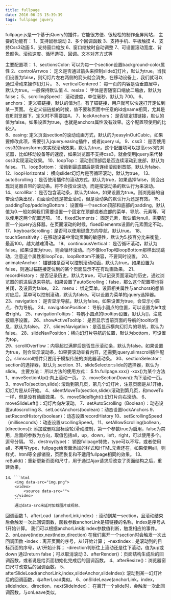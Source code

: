 ```yaml
---
title: fullpage
date: 2016-06-23 15:39:39
tags: fullpage jquery
---
```

fullpage.js是一个基于jQuery的插件，它能很方便、很轻松的制作全屏网站，
主要的功能有：
	1、支持鼠标滚动
	2、多个回调函数
	3、支持手机、平板触摸
	4、支持Css3动画
	5、支持窗口缩放
	6、窗口缩放时自动调整
	7、可设置滚动宽度、背景颜色、滚动速度、循环选项、回调。文本对齐方式等
<!--more-->
主要配置项：
	1、sectionsColor:
		可以为每一个section设置background-color属性
	2、controlArrwos：
		定义是否通过箭头来控制slide幻灯片，默认为true。当我们设置为false，则幻灯片左右两侧的箭头就会消失，在移动设备上，我们就可以通过滑动来操作幻灯片。
	3、verticalCentered：
		每一页的内容是否垂直居中，默认为true。一般保持默认值
	4、resize：
		字体是否随窗口缩放二缩放，默认为false；
	5、scrollingSpeed：
		滚动速度，单位毫秒，默认为 700。
	6、anchors：
		定义锚链接，默认的值为[]。有了锚链接，用户就可以快速打开定位到某一页面。
		在定义锚链接的时候，值不要和页面中任意的id或name相同，尤其是在IE浏览器下。定义时不需要加#。
	7、lockAnchors：
		是否锁定锚链接，默认的值为false。如果设置为true，也就是anchors属性没有效果。这个配置项使用的比较少。		
	8、easing:
		定义页面section的滚动动画方式，默认的为easyInOutCubic，如果要修改此项，需要引入jquery.easing插件，或者jquery ui。
	9、css3：
		是否使用css3的transforms来实现滚动效果，默认为true。这个配置项可以提高css3的浏览器，比如移动设备等的速度，如果浏览器不支持css3，就会使用jquery来代替css3实现滚动效果。
	10、loopTop：
		滚动到顶部后是否连续滚动到底部，默认为false。
	11、loopBottom：
		滚动到最底部后是否连续滚动到首部，默认为false。
	12、loopHorizontal：
		横向slider幻灯片是否循环滚动，默认为true。
	13、autoScrolling：
		是否使用插件的滚动方式，默认为true，如果选择false，则会出现浏览器自带的滚动条。将不会按业滚动，而是按滚动条的默认行为来滚动。
	14、scrollBar：
		是否包含滚动条，默认为false，如果设置为true。则浏览器的自带滚动条出现，页面滚动还是按业滚动，但是滚动条的默认行为还是有效。
	15、paddingTop/paddingBottom：
		设置每一个section顶部和底部的padding，默认值为0.一般如果我们需要设置一个固定在顶部或者底部的菜单、导航、元素等，可以使用这两个配置选项。
	16、fixedElements：
		固定元素，默认值为null，需要配置一个jquery选择器。在页面滚动的时候，fixedElememts设置的元素固定不动。
	17、keyboarScrolling：是否可以使用键盘方向导航，默认true。
	18、touchSensitivity：在移动设备中滑动页面的敏感性，默认为5.按百分比来衡量，最高100，越大越难滑动。
	19、continuousVertical：
		是否循环滚动，默认为false。如果设置为true，则会循环滚动。而不像looTop和loopBottom那样出现跳动，注意这个属性和loopTop、loopBottom不兼容，不要同时设置。
	20、animateAnchor：
		锚链接是否可以控制滚动动画，默认为true。如果设置为false，则通过锚链接定位到的某个页面显示不在有动画效果。
	21、recordHistory：
		是否记录历史，默认为true，可以记录页面滚动的历史，通过浏览器的前进后退来导航。如果设置了autoScrolling：false，那么这个配置项也将关闭，及设置为false。
	22、menu：
		绑定菜单，设置相关属性与anchors的想值对应后，菜单可以控制滚动，默认为false。可以设置为菜单的jquery选择器。
	23、navigation：
		是否显示导航，默认为false。如果设置为true，会显示小圆点，作为导航。
	24、navigationPosition：
		导航小圆点的位置，可以设置为left或者right。
	25、navigationToltips：
		导航小圆点的tooltips设置，默认为[]，注意按顺序设置。
	26、showActiveTooltip：
		是否显示当前页面的导航的tooltip信息，默认为false。
	27、slidesNavigation：是否显示横向幻灯片的导航，默认为false。
	28、slideNavPosition：横向幻灯片导航的位置，默认为bottom，可设置为top。	
	29、scrollOverflow：内容超过满屏后是否显示滚动条，默认为false。如果设置为true，则会显示滚动条，如果要滚动查看内容，还需要jquery.slimscroll插件配合。slimscroll插件只要用于模拟传统的浏览器滚动条。
	30、sectionSelector：section的选择器，默认为.section.
	31、slideSelector:slide的选择器，默认为slide。
主要方法：
	所以方法的使用方式：
		$.fn.fullpage.xxx()
		-xxx()为某个方法
	1、moveSectionUp():向上滚动一页。
	2、moveSectionDown():向下滚动一页。
	3、moveTo(section,slide):
		滚动到第几页，第几个幻灯片，注意页面是从1开始，幻灯片是从0开始。
	4、silentMoveTo(section,slide):滚动到第几页，和moveTo一样，但是没有动画效果。
	5、moveSlideRight():幻灯片向右滚动。
	6、moveSlideLeft()：幻灯片向左滚动。
	7、setAutoScrolling（Boolean）：动态设置autoscrolling
	8、setLockAnchors(boolean)：动态设置lockAnchors
	9、setRecordHistory(boolean)：动态设置recordHistory
	10、setScrollingSpeed（milliseconds）：动态设置srcollingSpeed。
	11、setAllowScrolling(bollean，[directions]):
		添加或删除鼠标滚轮/滑动控制，第一个参数true为启用，false为禁用，后面的参数为方向，取值包括all，up，down，left，right，可以使用多个。逗号分隔。
	12、destroy(type)：
		销毁fullpage特效，type可以不写，或者使用all，不用写type，fullpage给页面添加的样式和HTML元素还在，如果使用all，则样式、html等全部销毁，页面恢复和不适用fullpage相同的效果。
	13、reBuild()：重新更新页面和尺寸，用于通过Ajax请求后改变了页面结构之后，重建效果。
	
	14、```html
		<img data-src="img.png">
		<video>
			<source data-src="">
		</video>
		```
		通过data-src来延时加载图片或视频、
回调函数
	1、afterLoad（anchorLink,index）:
		滚动到某一section，且滚动结束后会触发一次此回调函数，函数参数anchorLink是锚链接的名称，index是序号从1开始计算。
		我们可以根据anchorLink和index参数值判断，触发相应的事件。
	2、onLeave(index,nextIndex,direction)
		在我们离开一个section时会触发一次此回调函数
		-index：离开页面的序号，从1开始计算；
		-nextIndex：是滚动到的目标页面的序号，从1开始计算；
		-direction判断往上滚动还是往下滚动，值为up或down
		通过return false；可以取消滚动
	3、afterRender()：页面结构生成后的回调函数，或者说是给页面初始化完成后的回调函数。
	4、afterResize()：浏览器窗口尺寸改变后的回调函数。
	5、afterSlideLoad(anchorLink,index,slideAnchor,slideIndex):
		滚动到某一幻灯片后的回调函数，与afterLoad类似。
	6、onSlideLeave(anchorLink，index，slideIndex，direction，nextSlideIndex)：
		在离开一个slide时，会触发一次此回调函数，与onLeave类似。
		